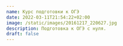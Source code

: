 ```yaml
---
name: Курс подготовки к ОГЭ
date: 2022-03-11T21:54:22+02:00
image: /static/images/20161217_220627.jpg
description: Подготовка к ОГЭ с нуля.
draft: false
---
```

